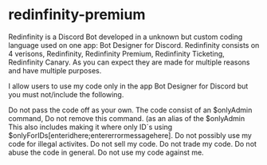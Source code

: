# redinfinity-premium
Redinfinity is a Discord Bot developed in a unknown but custom coding language used on one app: Bot Designer for Discord.
Redinfinity consists on 4 verisons, Redinfinity, Redinfinity Premium, Redinfinity Ticketing, Redinfinity Canary.
As you can expect they are made for multiple reasons and have multiple purposes.

I allow users to use my code only in the app Bot Designer for Discord but you must not/include the following.

Do not pass the code off as your own.
The code consist of an $onlyAdmin command, Do not remove this command. 
(as an alias of the $onlyAdmin This also includes making it where only ID´s using $onlyForIDs[enteridhere;entererrormessagehere].
Do not possibly use my code for illegal activites.
Do not sell my code.
Do not trade my code.
Do not abuse the code in general.
Do not use my code against me.
